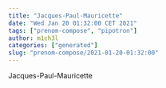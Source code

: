 ```yaml
---
title: "Jacques-Paul-Mauricette"
date: "Wed Jan 20 01:32:00 CET 2021"
tags: ["prenom-compose", "pipotron"]
author: m1ch3l
categories: ["generated"]
slug: "prenom-compose/2021-01-20-01:32:00"
---
```


Jacques-Paul-Mauricette
